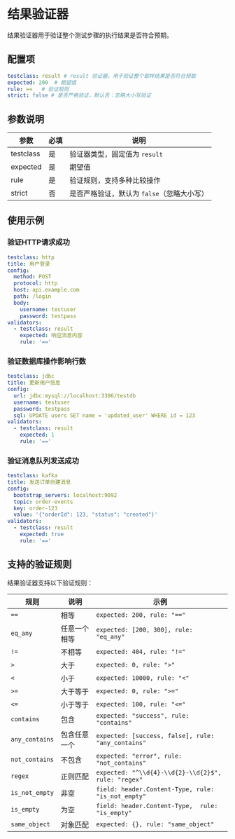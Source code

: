 # 结果验证器

结果验证器用于验证整个测试步骤的执行结果是否符合预期。

## 配置项

```yaml
testclass: result # result 验证器，用于验证整个取样结果是否符合预取
expected: 200  # 期望值
rule: ==   # 验证规则
strict: false # 是否严格验证，默认否：忽略大小写验证
```

## 参数说明

| 参数        | 必填 | 说明                        |
|-----------|----|---------------------------|
| testclass | 是  | 验证器类型，固定值为 `result`       |
| expected  | 是  | 期望值                       |
| rule      | 是  | 验证规则，支持多种比较操作             |
| strict    | 否  | 是否严格验证，默认为 `false`（忽略大小写） |

## 使用示例

### 验证HTTP请求成功

```yaml
testclass: http
title: 用户登录
config:
  method: POST
  protocol: http
  host: api.example.com
  path: /login
  body:
    username: testuser
    password: testpass
validators:
  - testclass: result
    expected: 响应消息内容
    rule: '=='
```

### 验证数据库操作影响行数

```yaml
testclass: jdbc
title: 更新用户信息
config:
  url: jdbc:mysql://localhost:3306/testdb
  username: testuser
  password: testpass
  sql: UPDATE users SET name = 'updated_user' WHERE id = 123
validators:
  - testclass: result
    expected: 1
    rule: '=='
```

### 验证消息队列发送成功

```yaml
testclass: kafka
title: 发送订单创建消息
config:
  bootstrap_servers: localhost:9092
  topic: order-events
  key: order-123
  value: '{"orderId": 123, "status": "created"}'
validators:
  - testclass: result
    expected: true
    rule: '=='
```

## 支持的验证规则

结果验证器支持以下验证规则：

| 规则             | 说明     | 示例                                                  |
|----------------|--------|-----------------------------------------------------|
| `==`           | 相等     | `expected: 200, rule: "=="`                         |
| `eq_any`       | 任意一个相等 | `expected: [200, 300], rule: "eq_any"`              |
| `!=`           | 不相等    | `expected: 404, rule: "!="`                         |
| `>`            | 大于     | `expected: 0, rule: ">"`                            |
| `<`            | 小于     | `expected: 10000, rule: "<"`                        |
| `>=`           | 大于等于   | `expected: 0, rule: ">="`                           |
| `<=`           | 小于等于   | `expected: 100, rule: "<="`                         |
| `contains`     | 包含     | `expected: "success", rule: "contains"`             |
| `any_contains` | 包含任意一个 | `expected: [success, false], rule: "any_contains"`  |
| `not_contains` | 不包含    | `expected: "error", rule: "not_contains"`           |
| `regex`        | 正则匹配   | `expected: "^\\d{4}-\\d{2}-\\d{2}$", rule: "regex"` |
| `is_not_empty` | 非空     | `field: header.Content-Type, rule: "is_not_empty"`  |
| `is_empty`     | 为空     | `field: header.Content-Type,  rule: "is_empty"`     |
| `same_object`  | 对象匹配   | `expected: {}, rule: "same_object"`                 |
